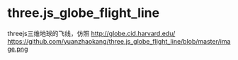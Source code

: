 # three.js_globe_flight_line
threejs三维地球的飞线，仿照 http://globe.cid.harvard.edu/
https://github.com/yuanzhaokang/three.js_globe_flight_line/blob/master/image.png
